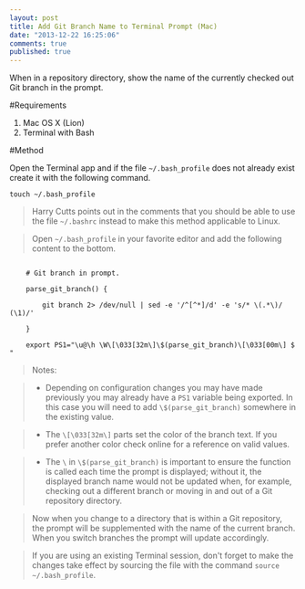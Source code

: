 ```yaml
---
layout: post
title: Add Git Branch Name to Terminal Prompt (Mac)
date: "2013-12-22 16:25:06"
comments: true
published: true
---
```




When in a repository directory, show the name of the currently checked out Git branch in the prompt.


#Requirements
 1. Mac OS X (Lion)
 2. Terminal with Bash



#Method

Open the Terminal app and if the file `~/.bash_profile` does not already exist create it with the following command.



  `touch ~/.bash_profile`




>Harry Cutts points out in the comments that you should be able to use the file `~/.bashrc` instead to make this method applicable to Linux.

  > Open `~/.bash_profile` in your favorite editor and add the following content to the bottom.

```

    # Git branch in prompt.

    parse_git_branch() {

        git branch 2> /dev/null | sed -e '/^[^*]/d' -e 's/* \(.*\)/ (\1)/'

    }

    export PS1="\u@\h \W\[\033[32m\]\$(parse_git_branch)\[\033[00m\] $ "
```



>Notes:

>

>* Depending on configuration changes you may have made previously you may already have a `PS1` variable being exported. In this case you will need to add `\$(parse_git_branch)` somewhere in the existing value.

>* The `\[\033[32m\]` parts set the color of the branch text. If you prefer another color check online for a reference on valid values.

>* The `\` in `\$(parse_git_branch)` is important to ensure the function is called each time the prompt is displayed; without it, the displayed branch name would not be updated when, for example, checking out a different branch or moving in and out of a Git repository directory.

>Now when you change to a directory that is within a Git repository, the prompt will be supplemented with the name of the current branch. When you switch branches the prompt will update accordingly.




>If you are using an existing Terminal session, don't forget to make the changes take effect by sourcing the file with the command `source ~/.bash_profile`.





